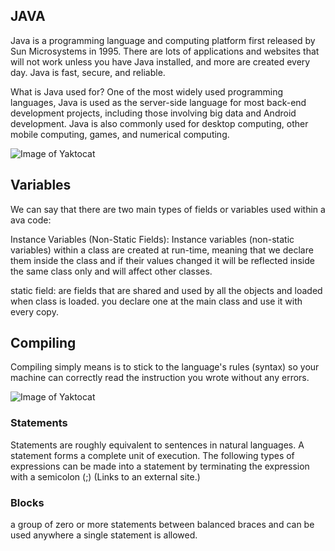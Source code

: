 ## JAVA
 
Java is a programming language and computing platform first released by Sun Microsystems in 1995. There are lots of applications and websites that will not work unless you have Java installed, and more are created every day. Java is fast, secure, and reliable.

What is Java used for?
One of the most widely used programming languages, Java is used as the server-side language for most back-end development projects, including those involving big data and Android development. Java is also commonly used for desktop computing, other mobile computing, games, and numerical computing.

![Image of Yaktocat](https://p92.com/binaries/content/gallery/p92website/technologies/java-details.png)


## Variables
We can say that there are two main types of fields or variables used within a ava code:

Instance Variables (Non-Static Fields): Instance variables (non-static variables) within a class are created at run-time, meaning that we declare them inside the class and if their values changed it will be reflected inside the same class only and will affect other classes.

static field: are fields that are shared and used by all the objects and loaded when class is loaded. you declare one at the main class and use it with every copy.


## Compiling
Compiling simply means is to stick to the language's rules (syntax) so your machine can correctly read the instruction you wrote without any errors.


![Image of Yaktocat](https://dotnettutorials.net/wp-content/uploads/2020/08/If-Else-Statement-Control-Flow-Chart-in-Java.png)

### Statements 
Statements are roughly equivalent to sentences in natural languages. A statement forms a complete unit of execution. The following types of expressions can be made into a statement by terminating the expression with a semicolon (;) (Links to an external site.)
### Blocks
a group of zero or more statements between balanced braces and can be used anywhere a single statement is allowed.


